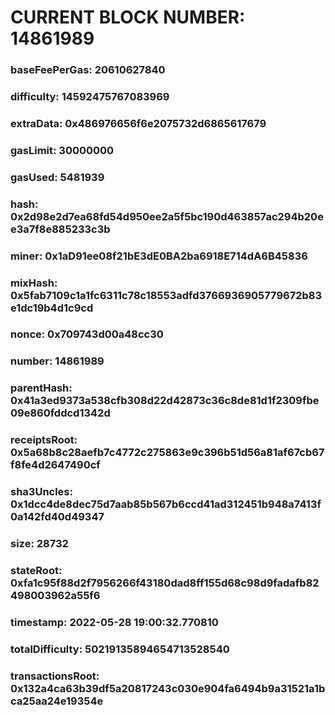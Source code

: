 # CURRENT BLOCK NUMBER: 14861989

### baseFeePerGas: 20610627840
### difficulty: 14592475767083969
### extraData: 0x486976656f6e2075732d6865617679
### gasLimit: 30000000
### gasUsed: 5481939
### hash: 0x2d98e2d7ea68fd54d950ee2a5f5bc190d463857ac294b20ee3a7f8e885233c3b
### miner: 0x1aD91ee08f21bE3dE0BA2ba6918E714dA6B45836
### mixHash: 0x5fab7109c1a1fc6311c78c18553adfd3766936905779672b83e1dc19b4d1c9cd
### nonce: 0x709743d00a48cc30
### number: 14861989
### parentHash: 0x41a3ed9373a538cfb308d22d42873c36c8de81d1f2309fbe09e860fddcd1342d
### receiptsRoot: 0x5a68b8c28aefb7c4772c275863e9c396b51d56a81af67cb67f8fe4d2647490cf
### sha3Uncles: 0x1dcc4de8dec75d7aab85b567b6ccd41ad312451b948a7413f0a142fd40d49347
### size: 28732
### stateRoot: 0xfa1c95f88d2f7956266f43180dad8ff155d68c98d9fadafb82498003962a55f6
### timestamp: 2022-05-28 19:00:32.770810
### totalDifficulty: 50219135894654713528540
### transactionsRoot: 0x132a4ca63b39df5a20817243c030e904fa6494b9a31521a1bca25aa24e19354e
